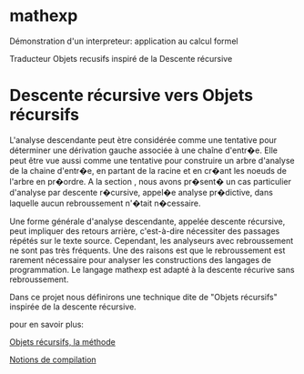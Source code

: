 mathexp
=======

Démonstration d'un interpreteur: application au calcul formel

Traducteur Objets recusifs inspiré de la  Descente récursive

Descente récursive vers Objets récursifs
==================

L'analyse descendante peut ètre considérée comme une tentative pour déterminer une dérivation gauche associée à une chaîne d'entr�e. Elle peut être vue aussi comme une tentative pour construire un arbre d'analyse de la chaine d'entr�e, en partant de la racine et en cr�ant les noeuds de l'arbre en pr�ordre. A la section , nous avons pr�sent� un cas particulier d'analyse par descente r�cursive, appel�e analyse pr�dictive, dans laquelle aucun rebroussement n'�tait n�cessaire.

Une forme générale d'analyse descendante, appelée descente récursive, peut impliquer des retours arrière, c'est-à-dire nécessiter des passages répétés sur le texte source. Cependant, les analyseurs avec rebroussement ne sont pas très fréquents. Une des raisons est que le rebroussement est rarement nécessaire pour analyser les constructions des langages de programmation. Le langage mathexp est adapté à la descente récurive sans rebroussement.

Dans ce projet nous définirons une technique dite de "Objets récursifs" inspirée de la descente récursive.

pour en savoir plus:

[Objets récursifs, la méthode](http://algorithmes.cofares.net/fondamental/objets-rcursif-la-mthode)

[Notions de compilation](http://www.infeig.unige.ch/support/cpil/lect/recurs/web.html)
